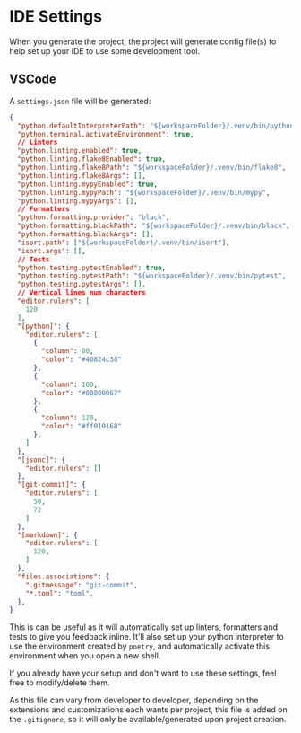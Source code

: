 # IDE Settings

When you generate the project, the project will generate config file(s) to help set up your IDE to use some
development tool.

## VSCode

A `settings.json` file will be generated:

``` json title=".vscode/settings.json"
{
  "python.defaultInterpreterPath": "${workspaceFolder}/.venv/bin/python3",
  "python.terminal.activateEnvironment": true,
  // Linters
  "python.linting.enabled": true,
  "python.linting.flake8Enabled": true,
  "python.linting.flake8Path": "${workspaceFolder}/.venv/bin/flake8",
  "python.linting.flake8Args": [],
  "python.linting.mypyEnabled": true,
  "python.linting.mypyPath": "${workspaceFolder}/.venv/bin/mypy",
  "python.linting.mypyArgs": [],
  // Formatters
  "python.formatting.provider": "black",
  "python.formatting.blackPath": "${workspaceFolder}/.venv/bin/black",
  "python.formatting.blackArgs": [],
  "isort.path": ["${workspaceFolder}/.venv/bin/isort"],
  "isort.args": [],
  // Tests
  "python.testing.pytestEnabled": true,
  "python.testing.pytestPath": "${workspaceFolder}/.venv/bin/pytest",
  "python.testing.pytestArgs": [],
  // Vertical lines num characters
  "editor.rulers": [
    120
  ],
  "[python]": {
    "editor.rulers": [
      {
        "column": 80,
        "color": "#40824c38"
      },
      {
        "column": 100,
        "color": "#80808067"
      },
      {
        "column": 120,
        "color": "#ff010168"
      },
    ]
  },
  "[jsonc]": {
    "editor.rulers": []
  },
  "[git-commit]": {
    "editor.rulers": [
      50,
      72
    ]
  },
  "[markdown]": {
    "editor.rulers": [
      120,
    ]
  },
  "files.associations": {
    ".gitmessage": "git-commit",
    "*.toml": "toml",
  },
}
```

This is can be useful as it will automatically set up linters, formatters and tests to give you feedback inline. It'll
also set up your python interpreter to use the environment created by `poetry`, and automatically activate this
environment when you open a new shell.

If you already have your setup and don't want to use these settings, feel free to modify/delete them.

As this file can vary from developer to developer, depending on the extensions and customizations each wants per
project, this file is added on the `.gitignore`, so it will only be available/generated upon project creation.
